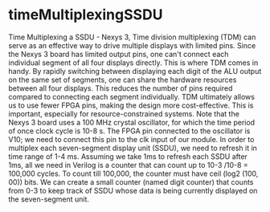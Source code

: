 # timeMultiplexingSSDU
Time Multiplexing a SSDU - Nexys 3, Time division multiplexing (TDM) can serve as an effective way to drive multiple displays with limited pins. Since the Nexys 3 board has limited output pins, one can't connect each individual segment of all four displays directly. This is where TDM comes in handy. By rapidly switching between displaying each digit of the ALU output on the same set of segments, one can share the hardware resources between all four displays. This reduces the number of pins required compared to connecting each segment individually. TDM ultimately allows us to use fewer FPGA pins, making the design more cost-effective. This is important, especially for resource-constrained systems.
Note that the Nexys 3 board uses a 100 MHz crystal oscillator, for which the time period of once clock cycle is 10-8 s. The FPGA pin connected to the oscillator is V10; we need to connect this pin to the clk input of our module.
In order to multiplex each seven-segment display unit (SSDU), we need to refresh it in time range of 1-4 ms. Assuming we take 1ms to refresh each SSDU after 1ms, all we need in Verilog is a counter that can count up to 10-3 /10-8 = 100,000 cycles. To count till 100,000, the counter must have ceil (log2 (100, 00)) bits. We can create a small counter (named digit counter) that counts from 0-3 to keep track of SSDU whose data is being currently displayed on the seven-segment unit.

